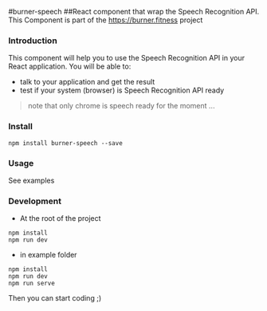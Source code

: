 #burner-speech
##React component that wrap the Speech Recognition API. This Component is part of the https://burner.fitness project

### Introduction
This component will help you to use the Speech Recognition API in your React application.
You will be able to:
 * talk to your application and get the result
 * test if your system (browser) is Speech Recognition API ready

> note that only chrome is speech ready for the moment ...

### Install
```
npm install burner-speech --save
```

### Usage
See examples

### Development
* At the root of the project
```
npm install
npm run dev
```

* in example folder
```
npm install
npm run dev
npm run serve
```

Then you can start coding ;)
